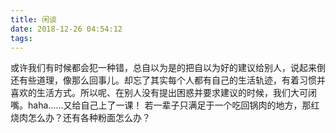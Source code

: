 ```yaml
---
title: 闲谈
date: 2018-12-26 04:54:12
tags:
---
```

或许我们有时候都会犯一种错，总自以为是的把自以为好的建议给别人，说起来倒还有些道理，像那么回事儿。却忘了其实每个人都有自己的生活轨迹，有着习惯并喜欢的生活方式。所以呢、在别人没有提出困惑并要求建议的时候，我们大可闭嘴。haha......又给自己上了一课！
若一辈子只满足于一个吃回锅肉的地方，那红烧肉怎么办？还有各种粉面怎么办？